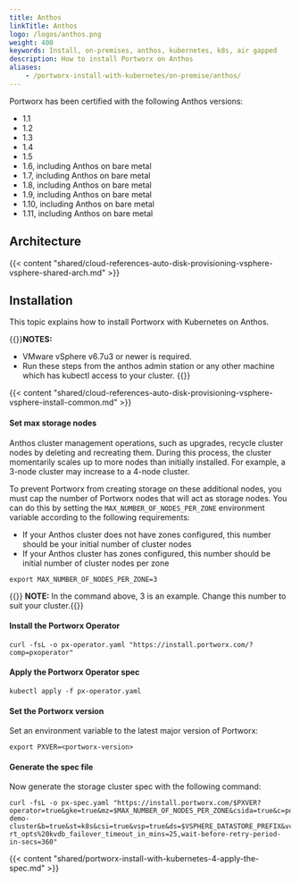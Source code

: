 ```yaml
---
title: Anthos
linkTitle: Anthos
logo: /logos/anthos.png
weight: 400
keywords: Install, on-premises, anthos, kubernetes, k8s, air gapped
description: How to install Portworx on Anthos
aliases:
    - /portworx-install-with-kubernetes/on-premise/anthos/
---
```


Portworx has been certified with the following Anthos versions:

* 1.1
* 1.2
* 1.3 
* 1.4
* 1.5
* 1.6, including Anthos on bare metal
* 1.7, including Anthos on bare metal
* 1.8, including Anthos on bare metal
* 1.9, including Anthos on bare metal
* 1.10, including Anthos on bare metal
* 1.11, including Anthos on bare metal


## Architecture

{{< content "shared/cloud-references-auto-disk-provisioning-vsphere-vsphere-shared-arch.md" >}}

## Installation

This topic explains how to install Portworx with Kubernetes on Anthos.

{{<info>}}**NOTES:**

* VMware vSphere v6.7u3 or newer is required.
* Run these steps from the anthos admin station or any other machine which has kubectl access to your cluster.
{{</info>}}

{{< content "shared/cloud-references-auto-disk-provisioning-vsphere-vsphere-install-common.md" >}}

#### Set max storage nodes

Anthos cluster management operations, such as upgrades, recycle cluster nodes by deleting and recreating them. During this process, the cluster momentarily scales up to more nodes than initially installed. For example, a 3-node cluster may increase to a 4-node cluster.

To prevent Portworx from creating storage on these additional nodes, you must cap the number of Portworx nodes that will act as storage nodes. You can do this by setting the `MAX_NUMBER_OF_NODES_PER_ZONE` environment variable according to the following requirements:

* If your Anthos cluster does not have zones configured, this number should be your initial number of cluster nodes
* If your Anthos cluster has zones configured, this number should be initial number of cluster nodes per zone

```text
export MAX_NUMBER_OF_NODES_PER_ZONE=3
```
{{<info>}} **NOTE:** In the command above, 3 is an example. Change this number to suit your cluster.{{</info>}}

#### Install the Portworx Operator

```text
curl -fsL -o px-operator.yaml "https://install.portworx.com/?comp=pxoperator"
```

#### Apply the Portworx Operator spec

```text
kubectl apply -f px-operator.yaml
```

#### Set the Portworx version

Set an environment variable to the latest major version of Portworx:

```text
export PXVER=<portworx-version>
```

#### Generate the spec file

Now generate the storage cluster spec with the following command:

```text
curl -fsL -o px-spec.yaml "https://install.portworx.com/$PXVER?operator=true&gke=true&mz=$MAX_NUMBER_OF_NODES_PER_ZONE&csida=true&c=portworx-demo-cluster&b=true&st=k8s&csi=true&vsp=true&ds=$VSPHERE_DATASTORE_PREFIX&vc=$VSPHERE_VCENTER&s=%22$VSPHERE_DISK_TEMPLATE%22&misc=-rt_opts%20kvdb_failover_timeout_in_mins=25,wait-before-retry-period-in-secs=360"
```

{{< content "shared/portworx-install-with-kubernetes-4-apply-the-spec.md" >}}